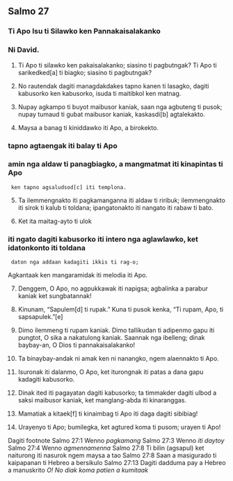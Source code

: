 Salmo 27
--------

### Ti Apo Isu ti Silawko ken Pannakaisalakanko

### Ni David.

1. Ti Apo ti silawko ken pakaisalakanko;
   siasino ti pagbutngak?
   Ti Apo ti sarikedked[a] ti biagko;
   siasino ti pagbutngak?

2. No rautendak dagiti managdakdakes
   tapno kanen ti lasagko, dagiti kabusorko ken kabusorko, isuda ti maitibkol ken matnag.

3. Nupay agkampo ti buyot maibusor kaniak, saan nga agbuteng ti pusok;
   nupay tumaud ti gubat maibusor kaniak, kaskasdi[b] agtalekakto.

4. Maysa a banag ti kiniddawko iti Apo, a birokekto.
### tapno agtaengak iti balay ti Apo

###      amin nga aldaw ti panagbiagko, a mangmatmat iti kinapintas ti Apo

     ken tapno agsaludsod[c] iti templona.

5. Ta ilemmengnakto iti pagkamanganna
   iti aldaw ti riribuk;
   ilemmengnakto iti sirok ti kalub ti toldana;
   ipangatonakto iti nangato iti rabaw ti bato.

6. Ket ita maitag-ayto ti ulok
###      iti ngato dagiti kabusorko iti intero nga aglawlawko, ket idatonkonto iti toldana

     daton nga addaan kadagiti ikkis ti rag-o;
Agkantaak ken mangaramidak iti melodia iti Apo.

7. Denggem, O Apo, no agpukkawak iti napigsa;
   agbalinka a parabur kaniak ket sungbatannak!
8. Kinunam, “Sapulem[d] ti rupak.”
   Kuna ti pusok kenka, “Ti rupam, Apo, ti sapsapulek.”[e]
9. Dimo ilemmeng ti rupam kaniak.
   Dimo tallikudan ti adipenmo gapu iti pungtot, O sika a nakatulong kaniak.
   Saannak nga ibelleng; dinak baybay-an, O Dios ti pannakaisalakanko!
10. Ta binaybay-andak ni amak ken ni nanangko, ngem alaennakto ti Apo.

11. Isuronak iti dalanmo, O Apo, ket iturongnak iti patas a dana
    gapu kadagiti kabusorko.
12. Dinak ited iti pagayatan dagiti kabusorko;
    ta timmakder dagiti ulbod a saksi maibusor kaniak, ket manglang-abda iti kinaranggas.

13. Mamatiak a kitaek[f] ti kinaimbag ti Apo
    iti daga dagiti sibibiag!
14. Urayenyo ti Apo;
    bumilegka, ket agtured koma ti pusom;
    urayen ti Apo!

Dagiti footnote
Salmo 27:1 Wenno *pagkamang*
Salmo 27:3 Wenno *iti daytoy*
Salmo 27:4 Wenno *agmennamenna*
Salmo 27:8 Ti bilin (agsapul) ket naiturong iti nasurok ngem maysa a tao
Salmo 27:8 Saan a masigurado ti kaipapanan ti Hebreo a bersikulo
Salmo 27:13 Dagiti dadduma pay a Hebreo a manuskrito *O! No diak koma patien a kumitaak*